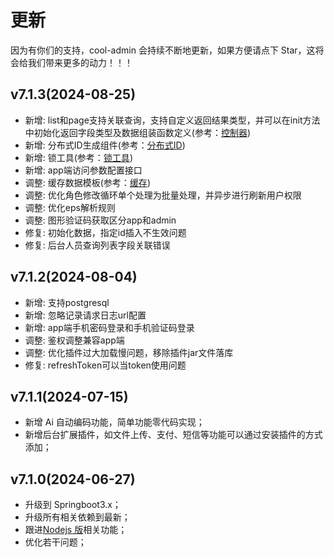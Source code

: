 # 更新

因为有你们的支持，cool-admin 会持续不断地更新，如果方便请点下 Star，这将会给我们带来更多的动力！！！

## v7.1.3(2024-08-25)
- 新增: list和page支持关联查询，支持自定义返回结果类型，并可以在init方法中初始化返回字段类型及数据组装函数定义(参考：[控制器](/src/guide/controller.html#查询配置))
- 新增: 分布式ID生成组件(参考：[分布式ID](/src/guide/uniqueIDGen.md))
- 新增: 锁工具(参考：[锁工具](/src/guide/lock.md))
- 新增: app端访问参数配置接口
- 调整: 缓存数据模板(参考：[缓存](/src/guide/cache.html#通过coolcache缓存模板-获取数据))
- 调整: 优化角色修改循环单个处理为批量处理，并异步进行刷新用户权限
- 调整: 优化eps解析规则
- 调整: 图形验证码获取区分app和admin
- 修复: 初始化数据，指定id插入不生效问题
- 修复: 后台人员查询列表字段关联错误

## v7.1.2(2024-08-04)
- 新增: 支持postgresql
- 新增: 忽略记录请求日志url配置
- 新增: app端手机密码登录和手机验证码登录
- 调整: 鉴权调整兼容app端
- 调整: 优化插件过大加载慢问题，移除插件jar文件落库
- 修复: refreshToken可以当token使用问题

## v7.1.1(2024-07-15)

- 新增 Ai 自动编码功能，简单功能零代码实现；
- 新增后台扩展插件，如文件上传、支付、短信等功能可以通过安装插件的方式添加；

## v7.1.0(2024-06-27)

- 升级到 Springboot3.x；
- 升级所有相关依赖到最新；
- 跟进[Nodejs 版](https://cool-js.com)相关功能；
- 优化若干问题；
